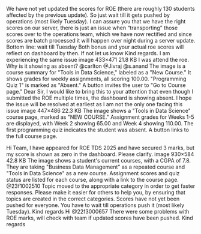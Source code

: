 We have not yet updated the scores for ROE (there are roughly 130 students affected by the previous update). So just wait till it gets pushed by operations (most likely Tuesday). I can assure you that we have the right scores on our server, there is just an issue when “transporting” those scores over to the operations team, which we have now rectified and since scores are batch processed it will happen over night during a server update. Bottom line: wait till Tuesday Both bonus and your actual roe scores will reflect on dashboard by then. If not let us know Kind regards.
I am experiencing the same issue
image 433×471 21.8 KB I was attend the roe. Why is it showing as absent? @carlton @Jivraj @s.anand
The image is a course summary for "Tools in Data Science," labeled as a "New Course." It shows grades for weekly assignments, all scoring 100.00. "Programming Quiz 1" is marked as "Absent." A button invites the user to "Go to Course page."
Dear Sir, I would like to bring this to your attention that even though I submitted the ROE  multiple times, the dashboard is showing absent. I hope the issue will be resolved at earliest as I am not the only one facing this issue image 447×486 22.3 KB
The image shows a "Tools in Data Science" course page, marked as "NEW COURSE." Assignment grades for Weeks 1-5 are displayed, with Week 2 showing 65.00 and Week 4 showing 110.00. The first programming quiz indicates the student was absent. A button links to the full course page.

Hi Team, I have appeared for ROE TDS 2025 and have secured 3 marks, but my score is shown as zero in the dashboard. Please clarify. image 930×584 42.8 KB
The image shows a student's current courses, with a CGPA of 7.8. They are taking "Business Data Management" as a repeated course and "Tools in Data Science" as a new course. Assignment scores and quiz status are listed for each course, along with a link to the course page.
@23f1002510 Topic moved to the appropriate category in order to get faster responses. Please make it easier for others to help you, by ensuring that topics are created in the correct categories.
Scores have not yet been pushed for everyone. You have to wait till operations push it (most likely Tuesday). Kind regards
Hi @22f3000657 There were some problems with ROE marks, will check with team if updated scores have been pushed. Kind regards
